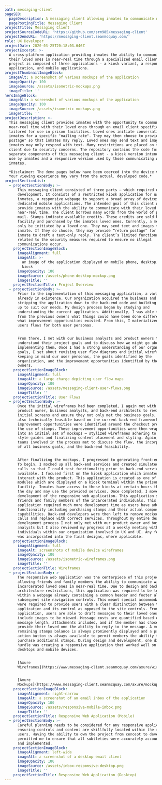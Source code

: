 ```yaml
---
path: messaging-client
pageSEO:
  pageDescription: A messaging client allowing inmates to communicate with their loved ones.
  pagePostingTitle: Messaging Client
projectTitle: Messaging Client
projectSourceCodeURL: 'https://github.com/srm985/messaging-client'
projectDemoURL: 'https://messaging-client.seanmcquay.com/'
role: UX Developer
projectDate: 2020-03-25T20:18:03.646Z
projectExcerpt: >-
  A cross-platform application providing inmates the ability to communicate with
  their loved ones in near-real time through a specialized email client. This
  project is composed of three applications - a kiosk variant, a responsive
  application, and mobile applications.
projectThumbnailImageBlock:
  imageAlt: a screenshot of various mockups of the application
  imageOpacity: 100
  imageSource: /assets/isometric-mockups.png
  imageTitle: ''
heroImageBlock:
  imageAlt: a screenshot of various mockups of the application
  imageOpacity: 100
  imageSource: /assets/isometric-mockups.png
  imageTitle: ''
projectDescription: >-
  This messaging client provides inmates with the opportunity to communicate in
  near-real time with their loved ones through an email client specifically
  tailored for use in prison facilities. Loved ones initiate conversations with
  inmates for a specific "mailing rate". They may then choose to provide "return
  postage" so that inmates may reply. Loved ones may send text and images, while
  inmates may only respond with text. Many restrictions are placed on this
  client due to security concerns. The repository contains the code for the two
  separate components of this messaging client - a kiosk version intended for
  use by inmates and a responsive version used by those communicating with said
  inmates.  

  *Disclaimer: The demo pages below have been coerced into the device viewports.
  Your viewing experience may vary from the actual, developed code.*
projectSectionList:
  - projectSectionBody: >-
      This messaging client consisted of three parts – which required design and
      development. It consists of a restricted kiosk application for use by
      inmates, a responsive webpage to support a broad array of devices, and
      dedicated mobile applications. The intended goal of this client was to
      provide inmates with the ability to communicate with their loved ones in
      near-real time. The client borrows many words from the world of postal
      mail. Stamps indicate available credits. These credits are sold by each
      facility and purchased by the inmates loved ones. Currently, a message may
      only be initiated by a loved one. They may send text and images to the
      inmate. If they so choose, they may provide “return postage” for the
      inmate to draft a text-only reply. The client’s limited functionality is
      related to the security measures required to ensure no illegal
      communications occur.
    projectSectionImageBlock:
      imageAlignment: full
      imageAlt: >-
        an image of the application displayed on mobile phone, desktop, and
        kiosk
      imageOpacity: 100
      imageSource: /assets/phone-desktop-mockup.png
      imageTitle: ''
    projectSectionTitle: Project Overview
  - projectSectionBody: >-
      Prior to the implementation of this messaging application, a variant was
      already in existence. Our organization acquired the business and set about
      stripping the application down to the back-end code and building it back
      up to suit our needs. My design process began by studying and
      understanding the current application. Additionally, I was able to learn
      from the previous owners what things could have been done differently and
      what improvement opportunities existed. From this, I materialized a set of
      users flows for both user personas.


      From there, I met with our business analysts and product owners to
      understand their project goals and to discuss how we might go about
      implementing them. Once I had a strong understanding of our organization’s
      goals, I set about revising user flow diagrams and initial wireframes,
      keeping in mind our user personas, the goals identified by the
      organization, and the improvement opportunities identified by the previous
      owners.
    projectSectionImageBlock:
      imageAlignment: full
      imageAlt: a large charge depicting user flow maps
      imageOpacity: 100
      imageSource: /assets/messaging-client-user-flows.png
      imageTitle: ''
    projectSectionTitle: User Flows
  - projectSectionBody: >-
      Once the initial wireframes had been completed, I again met with our
      product owner, business analysts, and back-end architects to review
      initial screens and ensure they not only met the business goals, but were
      also technically feasible based on the current back-end framework. Several
      improvement opportunities were identified around the checkout process and
      the use of stamps. These improvement opportunities were then wrapped up
      into an initial set of mockups – stylized wireframes adhering to brand
      style guides and finalizing content placement and styling. Again, all
      teams involved in the process met to discuss the flow, the incorporation
      of all business goals, and the back-end feasibility.


      After finalizing the mockups, I progressed to generating front-end code.
      To begin, I mocked up all back-end services and created simulated API
      calls so that I could test functionality prior to back-end services being
      available. I focused first on the kiosk application which inmates use to
      interact with the product. This application is created as one of many
      modules which are displayed on a kiosk terminal within the prison
      facility. Inmates have access to these kiosks at certain hours throughout
      the day and may use the provided services. Once completed, I moved to
      development of the responsive web application. This application serves the
      friends and family members of the incarcerated individuals. This
      application required much more development time as users have additional
      functionality including purchasing stamps and their actual composition
      capabilities. Back-end developers were then left to remove mocked API
      calls and replace with correct services. Throughout my entire design and
      development process I not only met with our product owner and business
      analysts but I also reviewed my progress at a weekly meeting with those
      individuals within our organization involved in UX and UI. Any feedback
      was incorporated into the final designs, where applicable.
    projectSectionImageBlock:
      imageAlignment: full
      imageAlt: screenshots of mobile device wireframes
      imageOpacity: 100
      imageSource: /assets/isometric-wireframes.png
      imageTitle: ''
    projectSectionTitle: Wireframes
  - projectSectionBody: >-
      The responsive web application was the centerpiece of this project –
      allowing friends and family members the ability to communicate with their
      incarcerated loved ones in near-real time. Due to design and backend
      architecture restrictions, this application was required to be loaded
      within a webpage already containing a common header and footer along with
      subsequent site navigation controls. This meant special accommodations
      were required to provide users with a clear distinction between the
      application and its control as opposed to the site controls. From this
      application, users are able to draft messages to their loved ones and
      include images to be viewed. Message costs are quantified based on the
      message length, attachments included, and if the member has chosen to
      provide their loved one the ability to reply to the message. A member’s
      remaining stamps balance is always prominently displayed and a primary
      action button is always available to permit members the ability to
      purchase additional stamps. During design and development, one difficult
      hurdle was creating a responsive application that worked well on both
      desktops and mobile devices.


      [Axure
      Wireframes](https://www.messaging-client.seanmcquay.com/axure/wireframes/start.html#g=1&p=inbox)


      [Axure
      Mockups](https://www.messaging-client.seanmcquay.com/axure/mockups/start.html#g=1&p=inbox)
    projectSectionImageBlock:
      imageAlignment: right-narrow
      imageAlt: a screenshot of an email inbox of the application
      imageOpacity: 100
      imageSource: /assets/responsive-mobile-inbox.png
      imageTitle: ''
    projectSectionTitle: Responsive Web Application (Mobile)
  - projectSectionBody: >-
      Careful planning needs to be considered for any responsive application,
      ensuring controls and content are skillfully located within the reach of
      users. Having the ability to own the project from concept to development
      permitted me to ensure that all subtleties were accurately accounted for
      and implemented.
    projectSectionImageBlock:
      imageAlignment: left-wide
      imageAlt: a screenshot of a desktop email client
      imageOpacity: 100
      imageSource: /assets/inbox-responsive-desktop.png
      imageTitle: ''
    projectSectionTitle: Responsive Web Application (Desktop)
---
```



